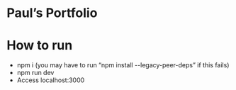 # Paul’s Portfolio

# How to run

- npm i (you may have to run “npm install --legacy-peer-deps” if this fails)
- npm run dev
- Access localhost:3000
